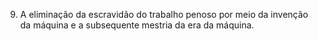 ﻿9. A eliminação da escravidão do trabalho penoso por meio da invenção da máquina e a subsequente mestria da era da máquina.
